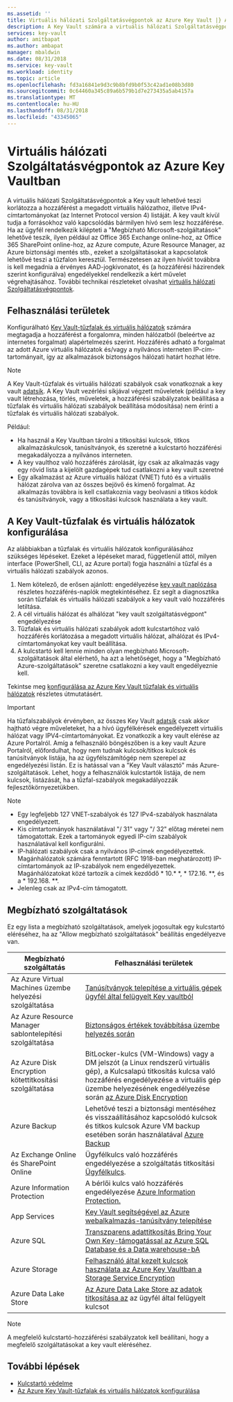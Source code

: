 ```yaml
---
ms.assetid: ''
title: Virtuális hálózati Szolgáltatásvégpontok az Azure Key Vault |} A Microsoft Docs
description: A Key Vault számára a virtuális hálózati Szolgáltatásvégpontok áttekintése
services: key-vault
author: amitbapat
ms.author: ambapat
manager: mbaldwin
ms.date: 08/31/2018
ms.service: key-vault
ms.workload: identity
ms.topic: article
ms.openlocfilehash: fd3a16841e9d3c9b8bfd9b0f53c42ad1e08b3d80
ms.sourcegitcommit: 0c64460a345c89a6b579b1d7e273435a5ab4157a
ms.translationtype: MT
ms.contentlocale: hu-HU
ms.lasthandoff: 08/31/2018
ms.locfileid: "43345065"
---
```

# <a name="virtual-network-service-endpoints-for-azure-key-vault"></a>Virtuális hálózati Szolgáltatásvégpontok az Azure Key Vaultban

A virtuális hálózati Szolgáltatásvégpontok a Key vault lehetővé teszi korlátozza a hozzáférést a megadott virtuális hálózathoz, illetve IPv4-címtartományokat (az Internet Protocol version 4) listáját. A key vault kívül tudja a forrásokhoz való kapcsolódás bármilyen hívó sem lesz hozzáférése. Ha az ügyfél rendelkezik kilépteti a "Megbízható Microsoft-szolgáltatások" lehetővé teszik, ilyen például az Office 365 Exchange online-hoz, az Office 365 SharePoint online-hoz, az Azure compute, Azure Resource Manager, az Azure biztonsági mentés stb., ezeket a szolgáltatásokat a kapcsolatok lehetővé teszi a tűzfalon keresztül. Természetesen az ilyen hívóit továbbra is kell megadnia a érvényes AAD-jogkivonatot, és (a hozzáférési házirendek szerint konfigurálva) engedélyekkel rendelkezik a kért művelet végrehajtásához. További technikai részleteket olvashat [virtuális hálózati Szolgáltatásvégpontok](../virtual-network/virtual-network-service-endpoints-overview.md).

## <a name="usage-scenarios"></a>Felhasználási területek

Konfigurálható [Key Vault-tűzfalak és virtuális hálózatok](key-vault-network-security.md) számára megtagadja a hozzáférést a forgalomra, minden hálózatból (beleértve az internetes forgalmat) alapértelmezés szerint. Hozzáférés adható a forgalmat az adott Azure virtuális hálózatok és/vagy a nyilvános interneten IP-cím-tartományait, így az alkalmazások biztonságos hálózati határt hozhat létre.

> [!NOTE]
> A Key Vault-tűzfalak és virtuális hálózati szabályok csak vonatkoznak a key vault [adatsík](../key-vault/key-vault-secure-your-key-vault.md#data-plane-access-control). A Key Vault vezérlési síkjával végzett műveletek (például a key vault létrehozása, törlés, műveletek, a hozzáférési szabályzatok beállítása a tűzfalak és virtuális hálózati szabályok beállítása módosítása) nem érinti a tűzfalak és virtuális hálózati szabályok.

Például:
* Ha használ a Key Vaultban tárolni a titkosítási kulcsok, titkos alkalmazáskulcsok, tanúsítványok, és szeretné a kulcstartó hozzáférési megakadályozza a nyilvános interneten.
* A key vaulthoz való hozzáférés zárolását, így csak az alkalmazás vagy egy rövid lista a kijelölt gazdagépek tud csatlakozni a key vault szeretné
* Egy alkalmazást az Azure virtuális hálózat (VNET) futó és a virtuális hálózat zárolva van az összes bejövő és kimenő forgalmat. Az alkalmazás továbbra is kell csatlakoznia vagy beolvasni a titkos kódok és tanúsítványok, vagy a titkosítási kulcsok használata a key vault.

## <a name="configure-key-vault-firewalls-and-virtual-networks"></a>A Key Vault-tűzfalak és virtuális hálózatok konfigurálása

Az alábbiakban a tűzfalak és virtuális hálózatok konfigurálásához szükséges lépéseket. Ezeket a lépéseket marad, függetlenül attól, milyen interface (PowerShell, CLI, az Azure portal) fogja használni a tűzfal és a virtuális hálózati szabályok azonos.
1. Nem kötelező, de erősen ajánlott: engedélyezése [key vault naplózása](key-vault-logging.md) részletes hozzáférés-naplók megtekintéséhez. Ez segít a diagnosztika során tűzfalak és virtuális hálózati szabályok a key vault való hozzáférés letiltása.
2. A cél virtuális hálózat és alhálózat "key vault szolgáltatásvégpont" engedélyezése
3. Tűzfalak és virtuális hálózati szabályok adott kulcstartóhoz való hozzáférés korlátozása a megadott virtuális hálózat, alhálózat és IPv4-címtartományokat key vault beállítása.
4. A kulcstartó kell lennie minden olyan megbízható Microsoft-szolgáltatások által elérhető, ha azt a lehetőséget, hogy a "Megbízható Azure-szolgáltatások" szeretne csatlakozni a key vault engedélyeznie kell.

Tekintse meg [konfigurálása az Azure Key Vault tűzfalak és virtuális hálózatok](key-vault-network-security.md) részletes útmutatásért.

> [!IMPORTANT]
> Ha tűzfalszabályok érvényben, az összes Key Vault [adatsík](../key-vault/key-vault-secure-your-key-vault.md#data-plane-access-control) csak akkor hajtható végre műveleteket, ha a hívó ügyfélkérések engedélyezett virtuális hálózat vagy IPV4-címtartományokat. Ez vonatkozik a key vault elérése az Azure Portalról. Amíg a felhasználó böngészőben is a key vault Azure Portalról, előfordulhat, hogy nem tudnak kulcsok/titkos kulcsok és tanúsítványok listája, ha az ügyfélszámítógép nem szerepel az engedélyezési listán. Ez is hatással van a "Key Vault választó" más Azure-szolgáltatások. Lehet, hogy a felhasználók kulcstartók listája, de nem kulcsok, listázását, ha a tűzfal-szabályok megakadályozzák fejlesztőkörnyezetükben.


> [!NOTE]
> * Egy legfeljebb 127 VNET-szabályok és 127 IPv4-szabályok használata engedélyezett. 
> * Kis címtartományok használatával "/ 31" vagy "/ 32" előtag méretei nem támogatottak. Ezek a tartományok egyedi IP-cím szabályok használatával kell konfigurálni.
> * IP-hálózati szabályok csak a nyilvános IP-címek engedélyezettek. Magánhálózatok számára fenntartott (RFC 1918-ban meghatározott) IP-címtartományok az IP-szabályok nem engedélyezettek. Magánhálózatokat közé tartozik a címek kezdődő * 10.* *, * 172.16. **, és a * 192.168. **. 
> * Jelenleg csak az IPv4-cím támogatott.

## <a name="trusted-services"></a>Megbízható szolgáltatások
Ez egy lista a megbízható szolgáltatások, amelyek jogosultak egy kulcstartó eléréséhez, ha az "Allow megbízható szolgáltatások" beállítás engedélyezve van.

|Megbízható szolgáltatás|Felhasználási területek|
| --- | --- |
|Az Azure Virtual Machines üzembe helyezési szolgáltatása|[Tanúsítványok telepítése a virtuális gépek ügyfél által felügyelt Key vaultból](https://blogs.technet.microsoft.com/kv/2016/09/14/updated-deploy-certificates-to-vms-from-customer-managed-key-vault/)|
|Az Azure Resource Manager sablontelepítési szolgáltatása|[Biztonságos értékek továbbítása üzembe helyezés során](../azure-resource-manager/resource-manager-keyvault-parameter.md)|
|Az Azure Disk Encryption kötettitkosítási szolgáltatása|BitLocker-kulcs (VM-Windows) vagy a DM jelszót (a Linux rendszerű virtuális gép), a Kulcsalapú titkosítás kulcsa való hozzáférés engedélyezése a virtuális gép üzembe helyezésének engedélyezése során [az Azure Disk Encryption](../security/azure-security-disk-encryption.md)|
|Azure Backup|Lehetővé teszi a biztonsági mentéséhez és visszaállításához kapcsolódó kulcsok és titkos kulcsok Azure VM backup esetében során használatával [Azure Backup](../backup/backup-introduction-to-azure-backup.md)|
|Az Exchange Online és SharePoint Online|Ügyfélkulcs való hozzáférés engedélyezése a szolgáltatás titkosítási [Ügyfélkulcs](https://support.office.com/en-us/article/Controlling-your-data-in-Office-365-using-Customer-Key-f2cd475a-e592-46cf-80a3-1bfb0fa17697).|
|Azure Information Protection|A bérlői kulcs való hozzáférés engedélyezése [Azure Information Protection.](https://docs.microsoft.com/azure/information-protection/what-is-information-protection)|
|App Services|[Key Vault segítségével az Azure webalkalmazás-tanúsítvány telepítése](https://blogs.msdn.microsoft.com/appserviceteam/2016/05/24/deploying-azure-web-app-certificate-through-key-vault/)|
|Azure SQL|[Transzparens adattitkosítás Bring Your Own Key-támogatással az Azure SQL Database és a Data warehouse-bA](../sql-database/transparent-data-encryption-byok-azure-sql.md?view=sql-server-2017&viewFallbackFrom=azuresqldb-current)|
|Azure Storage|[Felhasználó által kezelt kulcsok használata az Azure Key Vaultban a Storage Service Encryption](../storage/common/storage-service-encryption-customer-managed-keys.md)|
|Azure Data Lake Store|[Az Azure Data Lake Store az adatok titkosítása az](../data-lake-store/data-lake-store-encryption.md) az ügyfél által felügyelt kulcsot|



> [!NOTE]
> A megfelelő kulcstartó-hozzáférési szabályzatok kell beállítani, hogy a megfelelő szolgáltatásokat a key vault eléréséhez.

## <a name="next-steps"></a>További lépések

* [Kulcstartó védelme](key-vault-secure-your-key-vault.md)
* [Az Azure Key Vault-tűzfalak és virtuális hálózatok konfigurálása](key-vault-network-security.md)